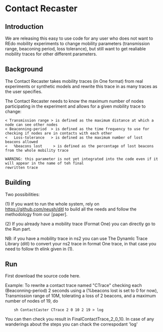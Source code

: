 Contact Recaster
===============

Introduction
------------

We are releasing this easy to use code for any user who does not want to REdo mobility experiments to change mobility parameters (transmission range, beaconing period, loss tolerance), but still want to get realiable mobility traces for other different parameters.

Background
------------

The Contact Recaster takes mobility traces (in One format) from real experiments or synthetic models and rewrite this trace in as many traces as the user specifies.

The Contact Recaster needs to know the maximum number of nodes participating in the experiment and allows for a given mobility trace to change: 

    < Transmission range > is defined as the maximum distance at which a node can see other nodes 
    < Beaconning-period  > is defined as the time frequency to use for checking if nodes are in contacts with each other 
    <   Loss-tolerance   > is defined as the maximum number of lost beacons allowed
    <   %beacons lost     > is defined as the percentage of lost beacons from the whole mobility trace
    
    WARNING: this parameter is not yet integrated into the code even if it will appear in the name of teh final    
    rewritten trace

Building
------------

Two possibilities:


(1) If you want to run the whole system, rely on https://github.com/neush/ditl to build all the needs and follow the methodology from our [paper].
    
(2) If you already have a mobility trace (Format One) you can directly go to the Run part.

NB: if you have a mobility trace in ns2 you can use The DynamIc Trace Library (ditl) to convert your ns2 trace in format One trace, in that case you need to follow th elink given in (1).


Run
------------

First download the source code here.

Example: 
To rewrite a contact trace named "CTrace" checking each (Beaconning-period) 2 seconds using a (%beacons lost is set to 0 for now), Transmission range of 10M, tolerating a loss of 2 beacons, and a maximum number of nodes of 19, do

        sh ContactCaster CTrace 2 0 10 2 19 > log

You can then check you result in FinalContactTrace_2_0_10. In case of any wanderings about the steps you can chack the correspodant 'log'
